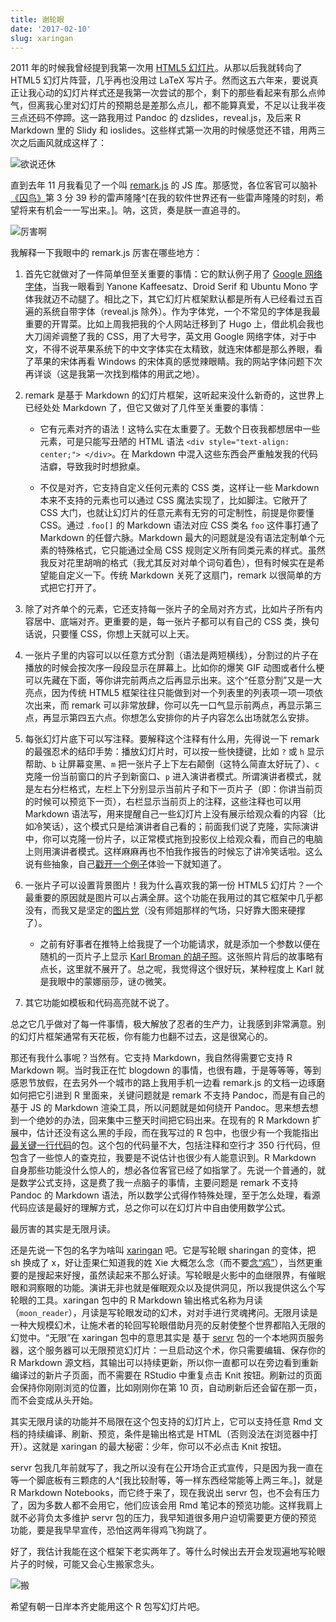 ```yaml
---
title: 谢轮眼
date: '2017-02-10'
slug: xaringan
---
```


2011 年的时候我曾经提到我第一次用 [HTML5 幻灯片](/cn/2011/11/html5-slides/)。从那以后我就转向了 HTML5 幻灯片阵营，几乎再也没用过 LaTeX 写片子。然而这五六年来，要说真正让我心动的幻灯片样式还是我第一次尝试的那个，剩下的那些看起来有那么点帅气，但离我心里对幻灯片的预期总是差那么点儿，都不能算真爱，不足以让我半夜三点还码不停蹄。这一路我用过 Pandoc 的 dzslides，reveal.js，及后来 R Markdown 里的 Slidy 和 ioslides。这些样式第一次用的时候感觉还不错，用两三次之后画风就成这样了：

![欲说还休](https://slides.yihui.name/gif/give-up.gif)

直到去年 11 月我看见了一个叫 [remark.js](https://github.com/gnab/remark/) 的 JS 库。那感觉，各位客官可以脑补[《囚鸟》](http://music.163.com/#/m/song?id=282131)第 3 分 39 秒的雷声隆隆^[在我的软件世界还有一些雷声隆隆的时刻，希望将来有机会一一写出来。]。呐，这货，奏是朕一直追寻的。

![厉害啊](https://slides.yihui.name/gif/awesome-me.gif)

我解释一下我眼中的 remark.js 厉害在哪些地方：

1. 首先它就做对了一件简单但至关重要的事情：它的默认例子用了 [Google 网络字体](https://fonts.google.com)，当我一眼看到 Yanone Kaffeesatz、Droid Serif 和 Ubuntu Mono 字体我就迈不动腿了。相比之下，其它幻灯片框架默认都是所有人已经看过五百遍的系统自带字体（reveal.js 除外）。作为字体党，一个不常见的字体是我最重要的开胃菜。比如上周我把我的个人网站迁移到了 Hugo 上，借此机会我也大刀阔斧调整了我的 CSS，用了大号字，英文用 Google 网络字体，对于中文，不得不说苹果系统下的中文字体实在太精致，就连宋体都是那么养眼，看了苹果的宋体再看 Windows 的宋体真的感觉辣眼睛。我的网站字体问题下次再详谈（这是我第一次找到楷体的用武之地）。

1. remark 是基于 Markdown 的幻灯片框架，这听起来没什么新奇的，这世界上已经处处 Markdown 了，但它又做对了几件至关重要的事情：

    - 它有元素对齐的语法！这特么实在太重要了。无数个日夜我都想居中一些元素，可是只能写丑陋的 HTML 语法 `<div style="text-align: center;"> </div>`。在 Markdown 中混入这些东西会严重触发我的代码洁癖，导致我时时想掀桌。

    - 不仅是对齐，它支持自定义任何元素的 CSS 类，这样让一些 Markdown 本来不支持的元素也可以通过 CSS 魔法实现了，比如脚注。它敞开了 CSS 大门，也就让幻灯片的任意元素有无穷的可定制性，前提是你要懂 CSS。通过 `.foo[]` 的 Markdown 语法对应 CSS 类名 `foo` 这件事打通了 Markdown 的任督六脉。Markdown 最大的问题就是没有语法定制单个元素的特殊格式，它只能通过全局 CSS 规则定义所有同类元素的样式。虽然我反对花里胡哨的格式（我尤其反对对单个词句着色），但有时候实在是希望能自定义一下。传统 Markdown 关死了这扇门，remark 以很简单的方式把它打开了。

1. 除了对齐单个的元素，它还支持每一张片子的全局对齐方式，比如片子所有内容居中、底端对齐。更重要的是，每一张片子都可以有自己的 CSS 类，换句话说，只要懂 CSS，你想上天就可以上天。

1. 一张片子里的内容可以以任意方式分割（语法是两短横线），分割过的片子在播放的时候会按次序一段段显示在屏幕上。比如你的爆笑 GIF 动图或者什么梗可以先藏在下面，等你讲完前两点之后再显示出来。这个“任意分割”又是一大亮点，因为传统 HTML5 框架往往只能做到对一个列表里的列表项一项一项依次出来，而 remark 可以非常放肆，你可以先一口气显示前两点，再显示第三点，再显示第四五六点。你想怎么安排你的片子内容怎么出场就怎么安排。

1. 每张幻灯片底下可以写注释。要解释这个注释有什么用，先得说一下 remark 的最强忍术的结印手势：播放幻灯片时，可以按一些快捷键，比如 `?` 或 `h` 显示帮助、`b` 让屏幕变黑、`m` 把一张片子上下左右颠倒（这特么简直太好玩了）、`c` 克隆一份当前窗口的片子到新窗口、`p` 进入演讲者模式。所谓演讲者模式，就是左右分栏格式，左栏上下分别显示当前片子和下一页片子（即：你讲当前页的时候可以预览下一页），右栏显示当前页上的注释，这些注释也可以用 Markdown 语法写，用来提醒自己一些幻灯片上没有展示给观众看的内容（比如冷笑话），这个模式只是给演讲者自己看的；前面我们说了克隆，实际演讲中，你可以克隆一份片子，以正常模式拖到投影仪上给观众看，而自己的电脑上则用演讲者模式。这样麻麻再也不怕我作报告的时候忘了讲冷笑话啦。这么说有些抽象，自己[戳开一个例子](https://slides.yihui.name/xaringan/)体验一下就知道了。

1. 一张片子可以设置背景图片！我为什么喜欢我的第一份 HTML5 幻灯片？一个最重要的原因就是图片可以占满全屏。这个功能在我用过的其它框架中几乎都没有，而我又是坚定的[图片党](https://slides.yihui.name/2017-rstudio-conf-rmarkdown-Yihui-Xie.html)（没有师姐那样的气场，只好靠大图来硬撑了）。
    - 之前有好事者在推特上给我提了一个功能请求，就是添加一个参数以便在随机的一页片子上显示 [Karl Broman 的胡子照](https://github.com/yihui/xaringan/issues/1)。这张照片背后的故事略有点长，这里就不展开了。总之呢，我觉得这个很好玩，某种程度上 Karl 就是我眼中的蒙娜丽莎，谜の微笑。

1. 其它功能如模板和代码高亮就不说了。

总之它几乎做对了每一件事情，极大解放了忍者的生产力，让我感到非常满意。别的幻灯片框架通常有天花板，你有能力也翻不过去，这是很窝心的。

那还有我什么事呢？当然有。它支持 Markdown，我自然得需要它支持 R Markdown 啊。当时我正在忙 blogdown 的事情，也很有趣，于是等等等，等到感恩节放假，在去另外一个城市的路上我用手机一边看 remark.js 的文档一边琢磨如何把它引进到 R 里面来，关键问题就是 remark 不支持 Pandoc，而是有自己的基于 JS 的 Markdown 渲染工具，所以问题就是如何绕开 Pandoc。思来想去想到一个绝妙的办法，回来集中三整天时间把它码出来。在现有的 R Markdown 扩展中，估计还没有这么黑的手段，而在我写过的 R 包中，也很少有一个我能指出[最关键一行代码](https://github.com/yihui/xaringan/blob/6a2ea5d232/R/render.R#L124)的包。这个包的代码量不大，包括注释和空行才 350 行代码，但包含了一些惊人的查克拉，我要是不说估计也很少有人能意识到。R Markdown 自身那些功能没什么惊人的，想必各位客官已经了如指掌了。先说一个普通的，就是数学公式支持，这是费了我一点脑子的事情，主要问题是 remark 不支持 Pandoc 的 Markdown 语法，所以数学公式得作特殊处理，至于怎么处理，看源代码应该是最好的理解方式，总之你可以在幻灯片中自由使用数学公式。

最厉害的其实是无限月读。

还是先说一下包的名字为啥叫 [xaringan](https://github.com/yihui/xaringan/) 吧。它是写轮眼 sharingan 的变体，把 sh 换成了 x，好让歪果仁知道我的姓 Xie 大概怎么念（而不要[念“鸡”](/cn/2015/10/interview/)），当然更重要的是搜起来好搜，虽然读起来不那么好读。写轮眼是火影中的血继限界，有催眠眼和洞察眼的功能。演讲无非也就是催眠观众以及提供洞见，所以我提供这么个写轮眼的工具。xaringan 包中的 R Markdown 输出格式名称为月读（`moon_reader`），月读是写轮眼发动的幻术，对对手进行灵魂拷问。无限月读是一种大规模幻术，让施术者的轮回写轮眼借助月亮的反射使整个世界都陷入无限的幻觉中。“无限”在 xaringan 包中的意思其实是 基于 [servr](https://github.com/yihui/servr) 包的一个本地网页服务器，这个服务器可以无限预览幻灯片：一旦启动这个术，你只需要编辑、保存你的 R Markdown 源文档，其输出可以持续更新，所以你一直都可以在旁边看到重新编译过的新片子页面，而不需要在 RStudio 中重复点击 Knit 按钮。刷新过的页面会保持你刚刚浏览的位置，比如刚刚你在第 10 页，自动刷新后还会留在那一页，而不会变成从头开始。

其实无限月读的功能并不局限在这个包支持的幻灯片上，它可以支持任意 Rmd 文档的持续编译、刷新、预览，条件是输出格式是 HTML（否则没法在浏览器中打开）。这就是 xaringan 的最大秘密：少年，你可以不必点击 Knit 按钮。

servr 包我几年前就写了，我之所以没有在公开场合正式宣传，只是因为我一直在等一个脚底板有三颗痣的人^[我比较耐等，等一样东西经常能等上两三年。]，就是 R Markdown Notebooks，而它终于来了，现在我说出 servr 包，也不会有压力了，因为多数人都不会用它，他们应该会用 Rmd 笔记本的预览功能。这样我肩上就不必背负太多维护 servr 包的压力，我早知道很多用户迫切需要更方便的预览功能，要是我早早宣传，恐怕这两年得鸡飞狗跳了。

好了，我估计我能在这个框架下老实两年了。等什么时候出去开会发现遍地写轮眼片子的时候，可能又会心生搬家念头。

![搬](https://db.yihui.name/imgur/TrIGky8.jpg)

希望有朝一日岸本齐史能用这个 R 包写幻灯片吧。
